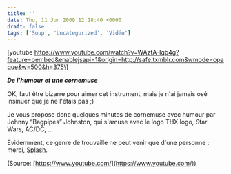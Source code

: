 ```yaml
---
title: ''
date: Thu, 11 Jun 2009 12:18:40 +0000
draft: false
tags: ['Soup', 'Uncategorized', 'Vidéo']
---
```


\[youtube https://www.youtube.com/watch?v=WAztA-Iqb4g?feature=oembed&enablejsapi=1&origin=http://safe.txmblr.com&wmode=opaque&w=500&h=375\]

**_De l'humour et une cornemuse_**

OK, faut être bizarre pour aimer cet instrument, mais je n'ai jamais osé insinuer que je ne l'étais pas ;)

Je vous propose donc quelques minutes de cornemuse avec humour par Johnny “Bagpipes” Johnston, qui s'amuse avec le logo THX logo, Star Wars, AC/DC, … 

Evidemment, ce genre de trouvaille ne peut venir que d'une personne : merci, [Splash](http://splashmyworld.com/).

(Source: [https://www.youtube.com/](https://www.youtube.com/))